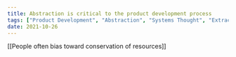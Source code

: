 ```yaml
---
title: Abstraction is critical to the product development process
tags: ["Product Development", "Abstraction", "Systems Thought", "Extractivism"]
date: 2021-10-26
---
```


[[People often bias toward conservation of resources]]
